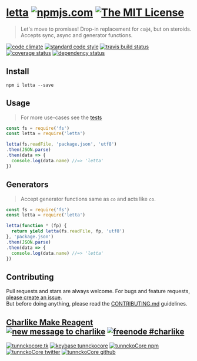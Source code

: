 # [letta][author-www-url] [![npmjs.com][npmjs-img]][npmjs-url] [![The MIT License][license-img]][license-url] 

> Let's move to promises! Drop-in replacement for `co@4`, but on steroids. Accepts sync, async and generator functions.

[![code climate][codeclimate-img]][codeclimate-url] [![standard code style][standard-img]][standard-url] [![travis build status][travis-img]][travis-url] [![coverage status][coveralls-img]][coveralls-url] [![dependency status][david-img]][david-url]


## Install
```
npm i letta --save
```


## Usage
> For more use-cases see the [tests](./test.js)

```js
const fs = require('fs')
const letta = require('letta')

letta(fs.readFile, 'package.json', 'utf8')
.then(JSON.parse)
.then(data => {
  console.log(data.name) //=> 'letta'
})
```

## Generators
> Accept generator functions same as `co` and acts like `co`.

```js
const fs = require('fs')
const letta = require('letta')

letta(function * (fp) {
  return yield letta(fs.readFile, fp, 'utf8')
}, 'package.json')
.then(JSON.parse)
.then(data => {
  console.log(data.name) //=> 'letta'
})
```


## Contributing
Pull requests and stars are always welcome. For bugs and feature requests, [please create an issue](https://github.com/hybridables/letta/issues/new).  
But before doing anything, please read the [CONTRIBUTING.md](./CONTRIBUTING.md) guidelines.


## [Charlike Make Reagent](http://j.mp/1stW47C) [![new message to charlike][new-message-img]][new-message-url] [![freenode #charlike][freenode-img]][freenode-url]

[![tunnckocore.tk][author-www-img]][author-www-url] [![keybase tunnckocore][keybase-img]][keybase-url] [![tunnckoCore npm][author-npm-img]][author-npm-url] [![tunnckoCore twitter][author-twitter-img]][author-twitter-url] [![tunnckoCore github][author-github-img]][author-github-url]


[npmjs-url]: https://www.npmjs.com/package/letta
[npmjs-img]: https://img.shields.io/npm/v/letta.svg?label=letta

[license-url]: https://github.com/hybridables/letta/blob/master/LICENSE.md
[license-img]: https://img.shields.io/badge/license-MIT-blue.svg


[codeclimate-url]: https://codeclimate.com/github/hybridables/letta
[codeclimate-img]: https://img.shields.io/codeclimate/github/hybridables/letta.svg

[travis-url]: https://travis-ci.org/hybridables/letta
[travis-img]: https://img.shields.io/travis/hybridables/letta.svg

[coveralls-url]: https://coveralls.io/r/hybridables/letta
[coveralls-img]: https://img.shields.io/coveralls/hybridables/letta.svg

[david-url]: https://david-dm.org/hybridables/letta
[david-img]: https://img.shields.io/david/hybridables/letta.svg

[standard-url]: https://github.com/feross/standard
[standard-img]: https://img.shields.io/badge/code%20style-standard-brightgreen.svg


[author-www-url]: http://www.tunnckocore.tk
[author-www-img]: https://img.shields.io/badge/www-tunnckocore.tk-fe7d37.svg

[keybase-url]: https://keybase.io/tunnckocore
[keybase-img]: https://img.shields.io/badge/keybase-tunnckocore-8a7967.svg

[author-npm-url]: https://www.npmjs.com/~tunnckocore
[author-npm-img]: https://img.shields.io/badge/npm-~tunnckocore-cb3837.svg

[author-twitter-url]: https://twitter.com/tunnckoCore
[author-twitter-img]: https://img.shields.io/badge/twitter-@tunnckoCore-55acee.svg

[author-github-url]: https://github.com/tunnckoCore
[author-github-img]: https://img.shields.io/badge/github-@tunnckoCore-4183c4.svg

[freenode-url]: http://webchat.freenode.net/?channels=charlike
[freenode-img]: https://img.shields.io/badge/freenode-%23charlike-5654a4.svg

[new-message-url]: https://github.com/tunnckoCore/ama
[new-message-img]: https://img.shields.io/badge/ask%20me-anything-green.svg